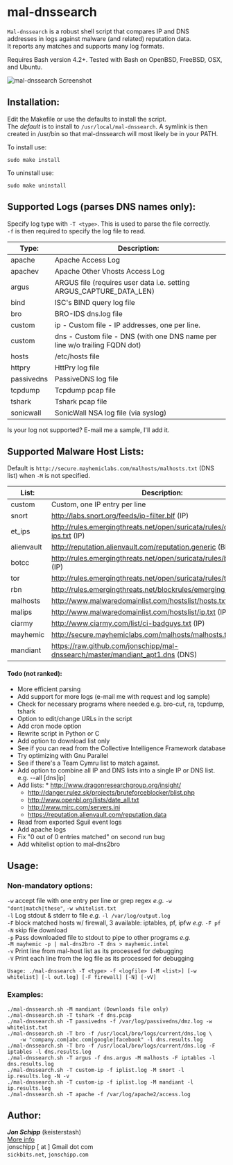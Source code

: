 # mal-dnssearch

`Mal-dnssearch` is a robust shell script that compares IP and DNS <br>
addresses in logs against malware (and related) reputation data. <br>
It reports any matches and supports many log formats. <br>

Requires Bash version 4.2+. Tested with Bash on OpenBSD, FreeBSD, OSX, and Ubuntu.

![mal-dnssearch Screenshot](http://jonschipp.com/pics/mal-dnssearch.png)

## Installation:

Edit the Makefile or use the defaults to install the script. <br>
The *default* is to install to `/usr/local/mal-dnssearch`.
A symlink is then created in /usr/bin so that mal-dnssearch will most likely be in your PATH.

To install use:
```shell
sudo make install
```

To uninstall use:
```shell
sudo make uninstall
```

## Supported Logs (parses DNS names only):

Specify log type with `-T <type>`. This is used to parse the file correctly. <br>
`-f` is then required to specify the log file to read.

Type:      |    Description:
-----------|----------------
apache     |	Apache Access Log
apachev    |	Apache Other Vhosts Access Log
argus      |    ARGUS file (requires user data i.e. setting ARGUS_CAPTURE_DATA_LEN)
bind       |    ISC's BIND query log file
bro        |    BRO-IDS dns.log file
custom|ip  -    Custom file - IP addresses, one per line.
custom|dns -    Custom file - DNS (with one DNS name per line w/o trailing FQDN dot)
hosts      |    /etc/hosts file
httpry     |    HttPry log file
passivedns |    PassiveDNS log file
tcpdump    |    Tcpdump pcap file
tshark     |    Tshark pcap file
sonicwall  |    SonicWall NSA log file (via syslog)

Is your log not supported? E-mail me a sample, I'll add it.

## Supported Malware Host Lists:

Default is `http://secure.mayhemiclabs.com/malhosts/malhosts.txt` (DNS list) when
`-M` is not specified.

List:      |     Description:
-----------|-----------------
custom     |     Custom, one IP entry per line
snort      |     http://labs.snort.org/feeds/ip-filter.blf (IP)
et_ips     |     http://rules.emergingthreats.net/open/suricata/rules/compromised-ips.txt (IP)
alienvault |     http://reputation.alienvault.com/reputation.generic (BIG file) (IP)
botcc      |     http://rules.emergingthreats.net/open/suricata/rules/botcc.rules (IP)
tor        | 	 http://rules.emergingthreats.net/open/suricata/rules/tor.rules (IP)
rbn        | 	 http://rules.emergingthreats.net/blockrules/emerging-rbn.rules (IP)
malhosts   |     http://www.malwaredomainlist.com/hostslist/hosts.txt (DNS)
malips     |     http://www.malwaredomainlist.com/hostslist/ip.txt (IP)
ciarmy     |     http://www.ciarmy.com/list/ci-badguys.txt (IP)
mayhemic   |     http://secure.mayhemiclabs.com/malhosts/malhosts.txt (DNS)
mandiant   | 	 https://raw.github.com/jonschipp/mal-dnssearch/master/mandiant_apt1.dns (DNS)

#### Todo (not ranked):

   * More efficient parsing
   * Add support for more logs (e-mail me with request and log sample)
   * Check for necessary programs where needed e.g. bro-cut, ra, tcpdump, tshark
   * Option to edit/change URLs in the script
   * Add cron mode option
   * Rewrite script in Python or C
   * Add option to download list only
   * See if you can read from the Collective Intelligence Framework database
   * Try optimizing with Gnu Parallel
   * See if there's a Team Cymru list to match against.
   * Add option to combine all IP and DNS lists into a single IP or DNS list. e.g. --all [dns|ip]
   * Add lists:
   	* http://www.dragonresearchgroup.org/insight/
    	* http://danger.rulez.sk/projects/bruteforceblocker/blist.php
    	* http://www.openbl.org/lists/date_all.txt
    	* http://www.mirc.com/servers.ini
    	* https://reputation.alienvault.com/reputation.data
   * Read from exported Sguil event logs
   * Add apache logs
   * Fix "0 out of 0 entries matched" on second run bug
   * Add whitelist option to mal-dns2bro

## Usage:

### Non-mandatory options:

`-w` accept file with one entry per line or grep regex *e.g*. `-w "dont|match|these"`, `-w whitelist.txt` <br>
`-l` Log stdout & stderr to file  *e.g.* `-l /var/log/output.log` <br>
`-F` block matched hosts w/ firewall, 3 available: iptables, pf, ipfw *e.g.* `-F pf` <br>
`-N` skip file download <br>
`-p` Pass downloaded file to stdout to pipe to other programs *e.g.* <br>
	`-M mayhemic -p | mal-dns2bro -T dns > mayhemic.intel` <br>
`-v` Print line from mal-host list as its processed for debugging <br>
`-V` Print each line from the log file as its processed for debugging <br>

```shell
Usage: ./mal-dnssearch -T <type> -f <logfile> [-M <list>] [-w whitelist] [-l out.log] [-F firewall] [-N] [-vV]
```

### Examples:

```shell
./mal-dnssearch.sh -M mandiant (Downloads file only)
./mal-dnssearch.sh -T tshark -f dns.pcap
./mal-dnssearch.sh -T passivedns -f /var/log/passivedns/dmz.log -w whitelist.txt
./mal-dnssearch.sh -T bro -f /usr/local/bro/logs/current/dns.log \
	-w "company.com|abc.com|google|facebook" -l dns.results.log
./mal-dnssearch.sh -T bro -f /usr/local/bro/logs/current/dns.log -F iptables -l dns.results.log
./mal-dnssearch.sh -T argus -f dns.argus -M malhosts -F iptables -l dns.results.log
./mal-dnssearch.sh -T custom-ip -f iplist.log -M snort -l ip.results.log -N -v
./mal-dnssearch.sh -T custom-ip -f iplist.log -M mandiant -l ip.results.log
./mal-dnssearch.sh -T apache -f /var/log/apache2/access.log
```

## Author:
***Jon Schipp*** (keisterstash) <br>
[More info](https://sickbits.net/finding-malware-by-dns-cache-snooping/) <br>
jonschipp [ at ] Gmail dot com <br>
`sickbits.net`, `jonschipp.com`
